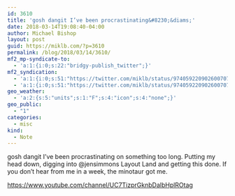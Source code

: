 ```yaml
---
id: 3610
title: 'gosh dangit I’ve been procrastinating&#8230;&diams;'
date: 2018-03-14T19:08:40-04:00
author: Michael Bishop
layout: post
guid: https://miklb.com/?p=3610
permalink: /blog/2018/03/14/3610/
mf2_mp-syndicate-to:
  - 'a:1:{i:0;s:22:"bridgy-publish_twitter";}'
mf2_syndication:
  - 'a:1:{i:0;s:51:"https://twitter.com/miklb/status/974059220902600707";}'
  - 'a:1:{i:0;s:51:"https://twitter.com/miklb/status/974059220902600707";}'
geo_weather:
  - 'a:2:{s:5:"units";s:1:"F";s:4:"icon";s:4:"none";}'
geo_public:
  - "1"
categories:
  - misc
kind:
  - Note
---
```

gosh dangit I’ve been procrastinating on something too long. Putting my head down, digging into @jensimmons Layout Land and getting this done. If you don’t hear from me in a week, the minotaur got me.

https://www.youtube.com/channel/UC7TizprGknbDalbHplROtag